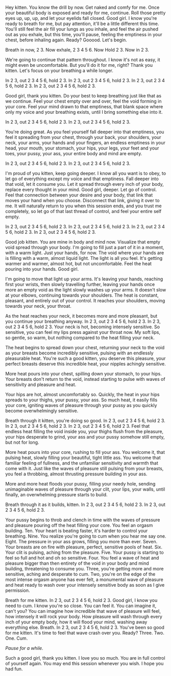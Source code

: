 Hey kitten. You know the drill by now. Get naked and comfy for me. Once your beautiful body is exposed and ready for me, continue. Roll those pretty eyes up, up, up, and let your eyelids fall closed. Good girl. I know you're ready to breath for me, but pay attention, it'll be a little different this time. You'll still feel the air fill your lungs as you inhale, and feel the air pushed out as you exhale, but this time, you'll pause, feeling the emptiness in your chest, before inhaling again. Ready? Gooood. Let's begin.

Breath in now, 2 3. Now exhale, 2 3 4 5 6. Now Hold 2 3. Now in 2 3.

We're going to continue that pattern throughout. I know it's not as easy, it might even be uncomfortable. But you'll do it for me, right? Thank you kitten. Let's focus on your breathing a while longer.

In 2 3, out 2 3 4 5 6, hold 2 3. In 2 3, out 2 3 4 5 6, hold 2 3. In 2 3, out 2 3 4 5 6, hold 2 3. In 2 3, out 2 3 4 5 6, hold 2 3.

Good girl, thank you kitten. Do your best to keep breathing just like that as we continue. Feel your chest empty over and over, feel the void forming in your core. Feel your mind drawn to that emptiness, that blank space where only my voice and your breathing exists, until I bring something else into it.

In 2 3, out 2 3 4 5 6, hold 2 3. In 2 3, out 2 3 4 5 6, hold 2 3.

You're doing great. As you feel yourself fall deeper into that emptiness, you feel it spreading from your chest, through your back, your shoulders, your neck, your arms, your hands and your fingers, an endless emptiness in your head, your mouth, your stomach, your hips, your legs, your feet and your toes, your pussy, your ass, your entire body and mind are empty.

In 2 3, out 2 3 4 5 6, hold 2 3. In 2 3, out 2 3 4 5 6, hold 2 3.

I'm proud of you kitten, keep going deeper. I know all you want is to obey, to let go of everything except my voice and that emptiness. Fall deeper into that void, let it consume you. Let it spread through every inch of your body, replace every thought in your mind. Good girl, deeper. Let go of control. Feel that connection between your desire and your body, that link that moves your hand when you choose. Disconnect that link, giving it over to me. It will naturally return to you when this session ends, and you trust me completely, so let go of that last thread of control, and feel your entire self empty. 

In 2 3, out 2 3 4 5 6, hold 2 3. In 2 3, out 2 3 4 5 6, hold 2 3. In 2 3, out 2 3 4 5 6, hold 2 3. In 2 3, out 2 3 4 5 6, hold 2 3. 

Good job kitten. You are mine in body and mind now. Visualize that empty void spread through your body. I'm going to fill just a part of it in a moment, with a warm light. Just your hands, for now. The void where your hands are is filling with a warm, almost liquid light. The light is all you feel. It's getting warmer and warmer, almost hot, but not uncomfortable. Feel the heat pouring into your hands. Good girl.

I'm going to move that light up your arms. It's leaving your hands, reaching first your wrists, then slowly travelling further, leaving your hands once more an empty void as the light slowly washes up your arms. It doesn't slow at your elbows, continuing towards your shoulders. The heat is constant, pleasant, and entirely out of your control. It reaches your shoulders, moving towards your neck, your throat.

As the heat reaches your neck, it becomes more and more pleasant, but you continue your breathing anyway. In 2 3, out 2 3 4 5 6, hold 2 3. In 2 3, out 2 3 4 5 6, hold 2 3. Your neck is hot, becoming intensely sensitive. So sensitive, you can feel my lips press against your throat now. My soft lips, so gentle, so warm, but nothing compared to the heat filling your neck.

The heat begins to spread down your chest, returning your neck to the void as your breasts become incredibly sensitive, pulsing with an endlessly pleasurable heat. You're such a good kitten, you deserve this pleasure, your perfect breasts deserve this incredible heat, your nipples achingly sensitive.

More heat pours into your chest, spilling down your stomach, to your hips. Your breasts don't return to the void, instead starting to pulse with waves of sensitivity and pleasure and heat.

Your hips are hot, almost uncomfortably so. Quickly, the heat in your hips spreads to your thighs, your pussy, your ass. So much heat, it easily fills your core, igniting waves of pleasure through your pussy as you quickly become overwhelmingly sensitive.

Breath through it kitten, you're doing so good. In 2 3, out 2 3 4 5 6, hold 2 3. In 2 3, out 2 3 4 5 6, hold 2 3. In 2 3, out 2 3 4 5 6, hold 2 3. Feel that endless heat filling the void inside you, your thighs flush from the pleasure, your hips desperate to grind, your ass and your pussy somehow still empty, but not for long.

More heat pours into your core, rushing to fill your ass. You welcome it, that pulsing heat, slowly filling your beautiful, tight little ass. You welcome that familiar feeling of fullness, and the unfamiliar sensitivity and warmth that come with it. Just like the waves of pleasure still pulsing from your breasts, you feel a throbbing, almost thrusting pressure building in your ass.

More and more heat floods your pussy, filling your needy hole, sending unimaginable waves of pleasure through your clit, your lips, your walls, until finally, an overwhelming pressure starts to build.

Breath through it as it builds, kitten. In 2 3, out 2 3 4 5 6, hold 2 3. In 2 3, out 2 3 4 5 6, hold 2 3. 

Your pussy begins to throb and clench in time with the waves of pressure and pleasure pouring off the heat filling your core. You feel an orgasm building. Ten. Your heart is beating faster, it's harder to control your breathing. Nine. You realize you're going to cum when you hear me say one. Eight. The pressure in your ass grows, filling you more than ever. Seven. Your breasts are on fire with pleasure, perfect, sensitive pools of heat. Six. Your clit is pulsing, aching from the pleasure. Five. Your pussy is starting to feel so full and hot and oh so sensitive. Four. You feel a wave of heat and pleasure bigger than then entirety of the void in your body and mind building, threatening to consume you. Three, you're getting more and more sensitive, aching and desperate to cum. Two, you're on the edge of the most intense orgasm anyone has ever felt, a monumental wave of pleasure and heat ready to wash over your intensely sensitive body as soon as I give permission.

Breath for me kitten. In 2 3, out 2 3 4 5 6, hold 2 3.  Good girl, I know you need to cum. I know you're so close. You can feel it. You can imagine it, can't you? You can imagine how incredible that wave of pleasure will feel, how intensely it will rock your body. How pleasure will wash through every inch of your empty body, how it will flood your mind, washing away everything else. Breath. In 2 3, out 2 3 4 5 6, hold 2 3. You've been so good for me kitten. It's time to feel that wave crash over you. Ready? Three. Two. One. Cum.

*Pause for a while.*

Such a good girl, thank you kitten. I love you so much. You are in full control of yourself again. You may end this session whenever you wish. I hope you had fun.